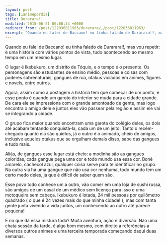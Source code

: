 ```yaml
---
layout: post
tags: [1animepordia]
title: Durarara!!
modified: 2015-06-21 00:00:34 +0000
redirect_from: /post/122036811963/durarara/,/post/122036811963/
excerpt: "Quando eu falei de Baccano! eu tinha falado de Durarara!!, mas vou repetir: é uma história com vários pontos de vista, tudo acontecendo ao mesmo tempo em um mesmo lugar."
---
```


Quando eu falei de Baccano! eu tinha falado de Durarara!!, mas vou
repetir: é uma história com vários pontos de vista, tudo acontecendo ao
mesmo tempo em um mesmo lugar.

O lugar é Ikebukuro, um distrito de Tóquio, e o tempo é o presente. Os
personagens são estudantes de ensino médio, pessoas e coisas com poderes
sobrenaturais, gangues de rua, otakus viciados em animes, figures e
novels, entre outros.

Agora, assim como a postagem a história tem que começar de um ponto, e
esse ponto é quando um garoto do interior se muda para a cidade grande.
De cara ele se impressiona com o grande amontoado de gente, mas logo
encontra o amigo dele e juntos eles vão passear pela região e assim ele
vai se integrando a cidade.

O grupo fica maior quando encontram uma garota do colégio deles, os dois
até acabam tentando conquistá-la, cada um de um jeito. Tanto o
recém-chegado quanto ela são quietos, já o outro é o animado, cheio de
amigos, inclusive aqueles otakus que se orgulham demais disso, sabe das
gangues e tudo mais.

Aliás, de gangues esse lugar está cheio: a modinha são as gangues
coloridas, cada gangue pega uma cor e todo mundo usa essa cor. Boné
amarelo, cachecol azul, qualquer coisa serve para te identificar no
grupo. Na outra via há uma gangue que não usa cor nenhuma, todo mundo
tem um certo medo deles, já que é difícil de saber quem são.

Esse povo todo conhece um a outro, vão comer em uma loja de sushi russa,
são amigos de um casal de um médico sem licença para isso e uma
motoqueira sem cabeça. Ikebukuro é lotada, 24 mil pessoas por quilômetro
quadrado ( o que é 24 vezes mais do que minha cidade! ), mas com tanta
gente junta vivendo a vida juntos, um conhecendo ao outro até parece
pequena!

E no que dá essa mistura toda? Muita aventura, ação e diversão. Não uma
chata sessão da tarde, é algo bom mesmo, com direito a referências a
diversos outros animes e uma terceira temporada começando daqui duas
semanas.


